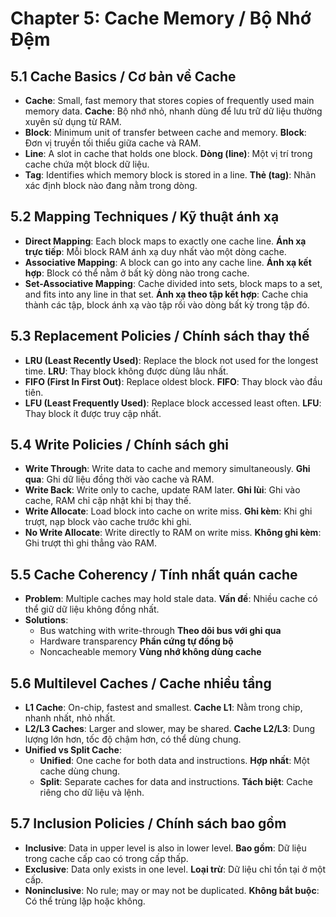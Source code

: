 
# Chapter 5: Cache Memory / Bộ Nhớ Đệm

## 5.1 Cache Basics / Cơ bản về Cache

*   **Cache**: Small, fast memory that stores copies of frequently used main memory data.
    **Cache**: Bộ nhớ nhỏ, nhanh dùng để lưu trữ dữ liệu thường xuyên sử dụng từ RAM.
*   **Block**: Minimum unit of transfer between cache and memory.
    **Block**: Đơn vị truyền tối thiểu giữa cache và RAM.
*   **Line**: A slot in cache that holds one block.
    **Dòng (line)**: Một vị trí trong cache chứa một block dữ liệu.
*   **Tag**: Identifies which memory block is stored in a line.
    **Thẻ (tag)**: Nhãn xác định block nào đang nằm trong dòng.

## 5.2 Mapping Techniques / Kỹ thuật ánh xạ

*   **Direct Mapping**: Each block maps to exactly one cache line.
    **Ánh xạ trực tiếp**: Mỗi block RAM ánh xạ duy nhất vào một dòng cache.
*   **Associative Mapping**: A block can go into any cache line.
    **Ánh xạ kết hợp**: Block có thể nằm ở bất kỳ dòng nào trong cache.
*   **Set-Associative Mapping**: Cache divided into sets, block maps to a set, and fits into any line in that set.
    **Ánh xạ theo tập kết hợp**: Cache chia thành các tập, block ánh xạ vào tập rồi vào dòng bất kỳ trong tập đó.

## 5.3 Replacement Policies / Chính sách thay thế

*   **LRU (Least Recently Used)**: Replace the block not used for the longest time.
    **LRU**: Thay block không được dùng lâu nhất.
*   **FIFO (First In First Out)**: Replace oldest block.
    **FIFO**: Thay block vào đầu tiên.
*   **LFU (Least Frequently Used)**: Replace block accessed least often.
    **LFU**: Thay block ít được truy cập nhất.

## 5.4 Write Policies / Chính sách ghi

*   **Write Through**: Write data to cache and memory simultaneously.
    **Ghi qua**: Ghi dữ liệu đồng thời vào cache và RAM.
*   **Write Back**: Write only to cache, update RAM later.
    **Ghi lùi**: Ghi vào cache, RAM chỉ cập nhật khi bị thay thế.
*   **Write Allocate**: Load block into cache on write miss.
    **Ghi kèm**: Khi ghi trượt, nạp block vào cache trước khi ghi.
*   **No Write Allocate**: Write directly to RAM on write miss.
    **Không ghi kèm**: Ghi trượt thì ghi thẳng vào RAM.

## 5.5 Cache Coherency / Tính nhất quán cache

*   **Problem**: Multiple caches may hold stale data.
    **Vấn đề**: Nhiều cache có thể giữ dữ liệu không đồng nhất.
*   **Solutions**:
    *   Bus watching with write-through
        **Theo dõi bus với ghi qua**
    *   Hardware transparency
        **Phần cứng tự đồng bộ**
    *   Noncacheable memory
        **Vùng nhớ không dùng cache**

## 5.6 Multilevel Caches / Cache nhiều tầng

*   **L1 Cache**: On-chip, fastest and smallest.
    **Cache L1**: Nằm trong chip, nhanh nhất, nhỏ nhất.
*   **L2/L3 Caches**: Larger and slower, may be shared.
    **Cache L2/L3**: Dung lượng lớn hơn, tốc độ chậm hơn, có thể dùng chung.
*   **Unified vs Split Cache**:
    *   **Unified**: One cache for both data and instructions.
        **Hợp nhất**: Một cache dùng chung.
    *   **Split**: Separate caches for data and instructions.
        **Tách biệt**: Cache riêng cho dữ liệu và lệnh.

## 5.7 Inclusion Policies / Chính sách bao gồm

*   **Inclusive**: Data in upper level is also in lower level.
    **Bao gồm**: Dữ liệu trong cache cấp cao có trong cấp thấp.
*   **Exclusive**: Data only exists in one level.
    **Loại trừ**: Dữ liệu chỉ tồn tại ở một cấp.
*   **Noninclusive**: No rule; may or may not be duplicated.
    **Không bắt buộc**: Có thể trùng lặp hoặc không.
